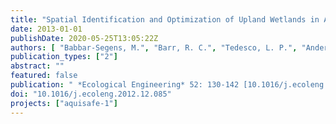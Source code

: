 ```yaml
---
title: "Spatial Identification and Optimization of Upland Wetlands in Agricultural Watersheds"
date: 2013-01-01
publishDate: 2020-05-25T13:05:22Z
authors: [ "Babbar-Segens, M.", "Barr, R. C.", "Tedesco, L. P.", "Anderson, M." ]
publication_types: ["2"]
abstract: ""
featured: false
publication: " *Ecological Engineering* 52: 130-142 [10.1016/j.ecoleng.2012.12.085](https://doi.org/10.1016/j.ecoleng.2012.12.085)"
doi: "10.1016/j.ecoleng.2012.12.085"
projects: ["aquisafe-1"]
---
```



